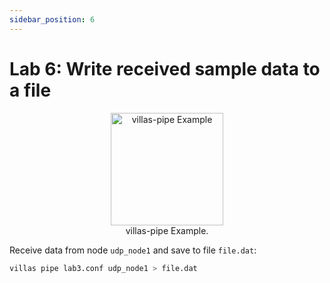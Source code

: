 ```yaml
---
sidebar_position: 6
---
```


# Lab 6: Write received sample data to a file

<figure align="center">
    <img alt="villas-pipe Example" src="/img/dia/villas_pipe_file.svg" height="180px" />
    <figcaption>villas-pipe Example.</figcaption>
</figure>

Receive data from node `udp_node1` and save to file `file.dat`:

```bash
villas pipe lab3.conf udp_node1 > file.dat
```

<asciinema-player rows="25" cols="500" poster="npt:0:13"  src="/recordings/terminal/lab6.json" />
